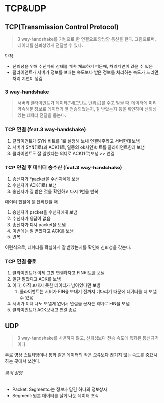# TCP&UDP
## TCP(Transmission Control Protocol)
> 3 way-handshake를 기반으로 한 연결으로 양방향 통신을 한다. 그럼으로써, 데이터를 신뢰성있게 전달할 수 있다.

단점
* 신뢰성을 위해 수신자의 상태를 계속 체크하기 때문에, 처리지연이 있을 수 있음
* 클라이언트가 서버가 정보를 보내는 속도보다 받은 정보를 처리하는 속도가 느리면, 처리 지연이 생김

### 3 way-handshake
> 서버와 클라이언트가 데이터(*세그먼트 단위로)를 주고 받을 때, 데이터에 미리 약속해둔 정보로 데이터가 잘 전송되었는지, 잘 받았는지 등을 확인하며 신뢰성있는 데이터 전달을 돕는다.

### TCP 연결 (feat.3 way-handshake)
1. 클라이언트가 SYN 비트를 1로 설정해 보내 연결해주라고 서버한테 보냄
2. 서버가 SYN(1로)과 ACK(1로, 일종의 ok사인)비트를 클라이언트한테 보냄
3. 클라이언트도 잘 알았다는 의미로 ACK(1로)보냄 >> 연결

### TCP 연결 후 데이터 송수신 (feat.3 way-handshake)
1. 송신자가 *packet을 수신자에게 보냄
2. 수신자가 ACK(1로) 보냄
3. 송신자가 잘 받은 것을 확인하고 다시 1번을 반복

데이터 전달이 잘 안되었을 때
1. 송신자가 packet을 수신자에게 보냄
2. 수신자가 응답이 없음
3. 송신자가 다시 packet을 보냄
4. 이번에는 잘 받았다고 ACK를 보냄
5. 반복

이런식으로, 데이터를 확실하게 잘 받았는지를 확인해 신뢰성을 갖는다.

### TCP 연결 종료
1. 클라이언트가 이제 그만 연결하자고 FIN비트를 보냄
2. 일단 알았다고 ACK를 보냄
3. 이때, 아직 보내지 못한 데이터가 남아있다면 보냄
   1. 클라이언트는 서버가 FIN을 보내기 전까지 기다리기 때문에 데이터를 더 보낼 수 있음
4. 서버가 이제 나도 보낼게 없어서 연결을 끊자는 의미로 FIN을 보냄
5. 클라이언트가 ACK보내고 연결 종료

## UDP
> 3 way-handshake를 사용하지 않고, 신뢰성보다 전송 속도에 특화된 통신규격이다

주로 영상 스트리밍이나 통화 같은 데이터의 작은 오류보다 끊기지 않는 속도를 중요시하는 곳에서 쓰인다.

###### 용어 설명
* Packet: Segment라는 정보가 담긴 하나의 정보상자
* Segment: 원본 데이터를 잘게 나눈 데이터 조각